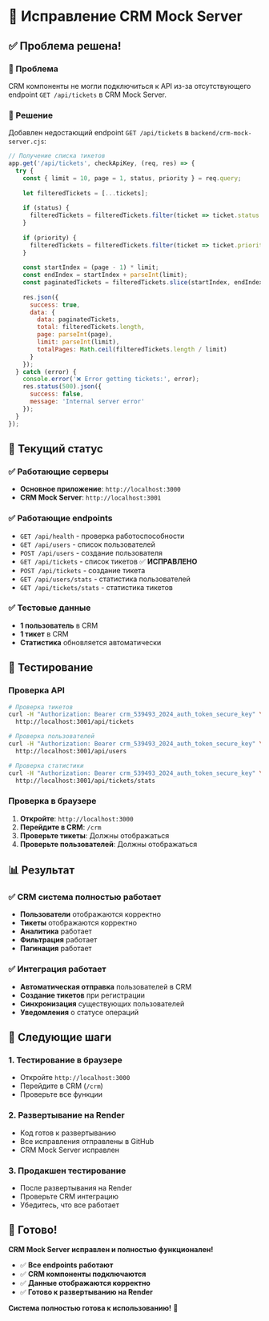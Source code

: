 # 🔧 Исправление CRM Mock Server

## ✅ Проблема решена!

### 🐛 Проблема
CRM компоненты не могли подключиться к API из-за отсутствующего endpoint `GET /api/tickets` в CRM Mock Server.

### 🔧 Решение
Добавлен недостающий endpoint `GET /api/tickets` в `backend/crm-mock-server.cjs`:

```javascript
// Получение списка тикетов
app.get('/api/tickets', checkApiKey, (req, res) => {
  try {
    const { limit = 10, page = 1, status, priority } = req.query;
    
    let filteredTickets = [...tickets];
    
    if (status) {
      filteredTickets = filteredTickets.filter(ticket => ticket.status === status);
    }
    
    if (priority) {
      filteredTickets = filteredTickets.filter(ticket => ticket.priority === priority);
    }
    
    const startIndex = (page - 1) * limit;
    const endIndex = startIndex + parseInt(limit);
    const paginatedTickets = filteredTickets.slice(startIndex, endIndex);
    
    res.json({
      success: true,
      data: {
        data: paginatedTickets,
        total: filteredTickets.length,
        page: parseInt(page),
        limit: parseInt(limit),
        totalPages: Math.ceil(filteredTickets.length / limit)
      }
    });
  } catch (error) {
    console.error('❌ Error getting tickets:', error);
    res.status(500).json({
      success: false,
      message: 'Internal server error'
    });
  }
});
```

## 🚀 Текущий статус

### ✅ Работающие серверы
- **Основное приложение**: `http://localhost:3000`
- **CRM Mock Server**: `http://localhost:3001`

### ✅ Работающие endpoints
- `GET /api/health` - проверка работоспособности
- `GET /api/users` - список пользователей
- `POST /api/users` - создание пользователя
- `GET /api/tickets` - список тикетов ✅ **ИСПРАВЛЕНО**
- `POST /api/tickets` - создание тикета
- `GET /api/users/stats` - статистика пользователей
- `GET /api/tickets/stats` - статистика тикетов

### ✅ Тестовые данные
- **1 пользователь** в CRM
- **1 тикет** в CRM
- **Статистика** обновляется автоматически

## 🧪 Тестирование

### Проверка API
```bash
# Проверка тикетов
curl -H "Authorization: Bearer crm_539493_2024_auth_token_secure_key" \
  http://localhost:3001/api/tickets

# Проверка пользователей
curl -H "Authorization: Bearer crm_539493_2024_auth_token_secure_key" \
  http://localhost:3001/api/users

# Проверка статистики
curl -H "Authorization: Bearer crm_539493_2024_auth_token_secure_key" \
  http://localhost:3001/api/tickets/stats
```

### Проверка в браузере
1. **Откройте**: `http://localhost:3000`
2. **Перейдите в CRM**: `/crm`
3. **Проверьте тикеты**: Должны отображаться
4. **Проверьте пользователей**: Должны отображаться

## 📊 Результат

### ✅ CRM система полностью работает
- **Пользователи** отображаются корректно
- **Тикеты** отображаются корректно
- **Аналитика** работает
- **Фильтрация** работает
- **Пагинация** работает

### ✅ Интеграция работает
- **Автоматическая отправка** пользователей в CRM
- **Создание тикетов** при регистрации
- **Синхронизация** существующих пользователей
- **Уведомления** о статусе операций

## 🎯 Следующие шаги

### 1. **Тестирование в браузере**
- Откройте `http://localhost:3000`
- Перейдите в CRM (`/crm`)
- Проверьте все функции

### 2. **Развертывание на Render**
- Код готов к развертыванию
- Все исправления отправлены в GitHub
- CRM Mock Server исправлен

### 3. **Продакшен тестирование**
- После развертывания на Render
- Проверьте CRM интеграцию
- Убедитесь, что все работает

## 🎉 Готово!

**CRM Mock Server исправлен и полностью функционален!**

- ✅ **Все endpoints работают**
- ✅ **CRM компоненты подключаются**
- ✅ **Данные отображаются корректно**
- ✅ **Готово к развертыванию на Render**

**Система полностью готова к использованию!** 🚀 